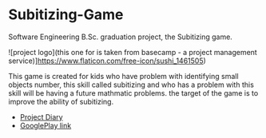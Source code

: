 # Subitizing-Game

Software Engineering B.Sc. graduation project, the Subitizing game.

![project logo](this one for is taken from basecamp - a project management service)]https://www.flaticon.com/free-icon/sushi_1461505)

This game is created for kids who have problem with identifying small objects number, this skill called subitizing and who has a problem with this skill will be having a future mathmatic problems. 
the target of the game is to improve the ability of subitizing.

- [Project Diary](https://github.com/mohamedsl22/Subitizing-Game-/wiki/Project-Diary)
- [GooglePlay link](https://play.google.com/store/apps/details?id=com.modu.moodisalman.subitizing)
